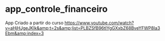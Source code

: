 # app_controle_financeiro
App Criado a partir do curso https://www.youtube.com/watch?v=aHjHJgeJKlk&amp;t=2s&amp;list=PLBZSfB96tIYgGXxbZ68BveYFWP8Ia3Ebm&amp;index=3
